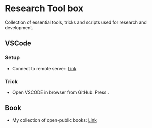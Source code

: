 # Research Tool box
Collection of essential tools, tricks and scripts used for research and development.


## VSCode
### Setup
- Connect to remote server: [Link](https://code.visualstudio.com/docs/remote/ssh)
### Trick
- Open VSCODE in browser from GitHub: Press `.`

## Book
- My collection of open-public books: [Link](https://ntkhoa.notion.site/4affd80b09454ba0a37132bd5c1d59e0?v=fb51a179ebd34c4d914e605b222a0fc5&pvs=4)